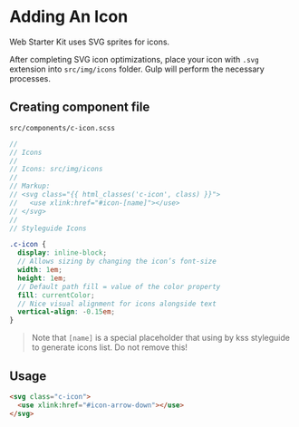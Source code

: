 # Adding An Icon

Web Starter Kit uses SVG sprites for icons.

After completing SVG icon optimizations, place your icon with `.svg` extension into `src/img/icons` folder. Gulp will perform the necessary processes.

## Creating component file

`src/components/c-icon.scss`

```scss
//
// Icons
//
// Icons: src/img/icons
//
// Markup:
// <svg class="{{ html_classes('c-icon', class) }}">
//   <use xlink:href="#icon-[name]"></use>
// </svg>
//
// Styleguide Icons

.c-icon {
  display: inline-block;
  // Allows sizing by changing the icon’s font-size
  width: 1em;
  height: 1em;
  // Default path fill = value of the color property
  fill: currentColor;
  // Nice visual alignment for icons alongside text
  vertical-align: -0.15em;
}
```

> Note that `[name]` is a special placeholder that using by kss styleguide to generate icons list. Do not remove this!

## Usage

```html
<svg class="c-icon">
  <use xlink:href="#icon-arrow-down"></use>
</svg>
```
